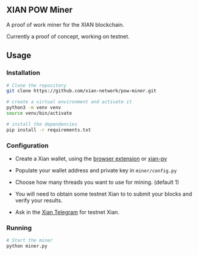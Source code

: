 ## XIAN POW Miner

A proof of work miner for the XIAN blockchain.

Currently a proof of concept, working on testnet.

## Usage

### Installation

```bash
# Clone the repository
git clone https://github.com/xian-network/pow-miner.git

# create a virtual environment and activate it
python3 -m venv venv
source venv/bin/activate

# install the dependencies
pip install -r requirements.txt
```

### Configuration

- Create a Xian wallet, using the [browser extension](https://chromewebstore.google.com/detail/xian-wallet/kcimjjhplbcgkcnanijkolfillgfanlc) or [xian-py](https://pypi.org/project/xian-py/)
- Populate your wallet address and private key in `miner/config.py`
- Choose how many threads you want to use for mining. (default 1)

- You will need to obtain some testnet Xian to to submit your blocks and verify your results.
- Ask in the [Xian Telegram](https://t.me/xian_network) for testnet Xian.

### Running

```bash
# Start the miner
python miner.py
```